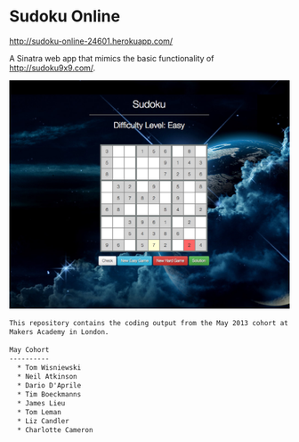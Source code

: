 # Sudoku Online

http://sudoku-online-24601.herokuapp.com/

A Sinatra web app that mimics the basic functionality of http://sudoku9x9.com/.


<center>
  <img src="./image.png" />
</center>

```
This repository contains the coding output from the May 2013 cohort at Makers Academy in London.

May Cohort
----------
  * Tom Wisniewski
  * Neil Atkinson
  * Dario D'Aprile
  * Tim Boeckmanns
  * James Lieu
  * Tom Leman
  * Liz Candler
  * Charlotte Cameron
```
